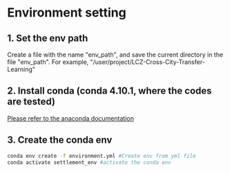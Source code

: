 # Environment setting
## 1. Set the env path
Create a file with the name "env_path", and save the current directory in the file "env_path". For example, "/user/project/LCZ-Cross-City-Transfer-Learning"

## 2. Install conda (conda 4.10.1, where the codes are tested)
[Please refer to the anaconda documentation](https://docs.anaconda.com/anaconda/install/)

## 3. Create the conda env
```bash
conda env create -f environment.yml #Create env from yml file
conda activate settlement_env #activate the conda env
```
